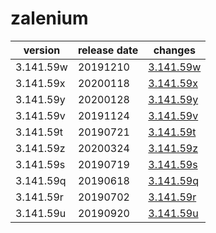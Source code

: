 # zalenium	


|version|release date|changes|
|---|---|---|
|3.141.59w|20191210|[3.141.59w](./3.141.59w-20191210.md)|
|3.141.59x|20200118|[3.141.59x](./3.141.59x-20200118.md)|
|3.141.59y|20200128|[3.141.59y](./3.141.59y-20200128.md)|
|3.141.59v|20191124|[3.141.59v](./3.141.59v-20191124.md)|
|3.141.59t|20190721|[3.141.59t](./3.141.59t-20190721.md)|
|3.141.59z|20200324|[3.141.59z](./3.141.59z-20200324.md)|
|3.141.59s|20190719|[3.141.59s](./3.141.59s-20190719.md)|
|3.141.59q|20190618|[3.141.59q](./3.141.59q-20190618.md)|
|3.141.59r|20190702|[3.141.59r](./3.141.59r-20190702.md)|
|3.141.59u|20190920|[3.141.59u](./3.141.59u-20190920.md)|
